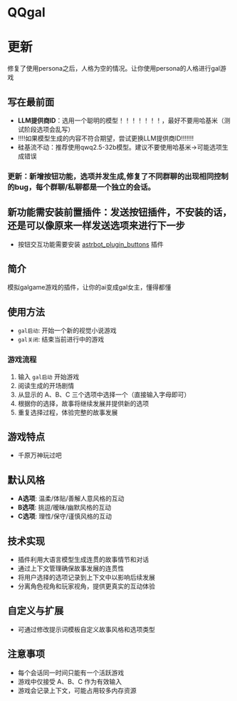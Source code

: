  # QQgal
 # 更新
 修复了使用persona之后，人格为空的情况。让你使用persona的人格进行gal游戏
 
 ## 写在最前面

- **LLM提供商ID**：选用一个聪明的模型！！！！！！！，最好不要用哈基米（测试阶段选项会乱写）
- !!!!如果模型生成的内容不符合期望，尝试更换LLM提供商ID!!!!!!!
- 硅基流不动：推荐使用qwq2.5-32b模型。建议不要使用哈基米→可能选项生成错误

### 更新：新增按钮功能，选项并发生成,修复了不同群聊的出现相同控制的bug，每个群聊/私聊都是一个独立的会话。

## 新功能需安装前置插件：发送按钮插件，不安装的话，还是可以像原来一样发送选项来进行下一步
- 按钮交互功能需要安装 [astrbot_plugin_buttons](https://github.com/Zhalslar/astrbot_plugin_buttons) 插件

## 简介
模拟galgame游戏的插件，让你的ai变成gal女主，懂得都懂

## 使用方法

- `gal启动`: 开始一个新的视觉小说游戏
- `gal关闭`: 结束当前进行中的游戏

### 游戏流程

1. 输入 `gal启动` 开始游戏
2. 阅读生成的开场剧情
3. 从显示的 A、B、C 三个选项中选择一个（直接输入字母即可）
4. 根据你的选择，故事将继续发展并提供新的选项
5. 重复选择过程，体验完整的故事发展

## 游戏特点
- 千原万神玩过吧

## 默认风格
- **A选项**: 温柔/体贴/善解人意风格的互动
- **B选项**: 挑逗/暧昧/幽默风格的互动
- **C选项**: 理性/保守/谨慎风格的互动

## 技术实现

- 插件利用大语言模型生成连贯的故事情节和对话
- 通过上下文管理确保故事发展的连贯性
- 将用户选择的选项记录到上下文中以影响后续发展
- 分离角色视角和玩家视角，提供更真实的互动体验

## 自定义与扩展
- 可通过修改提示词模板自定义故事风格和选项类型
## 注意事项
- 每个会话同一时间只能有一个活跃游戏
- 游戏中仅接受 A、B、C 作为有效输入
- 游戏会记录上下文，可能占用较多内存资源


